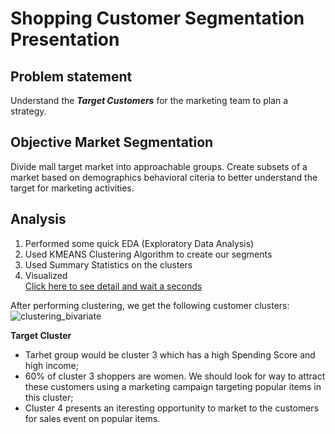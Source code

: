 # Shopping Customer Segmentation Presentation

## Problem statement
Understand the _**Target Customers**_ for the marketing team to plan a strategy.

## Objective Market Segmentation
Divide mall target market into approachable groups. Create subsets of a market based on demographics behavioral citeria to better understand the target for marketing activities.

## Analysis
1. Performed some quick EDA (Exploratory Data Analysis)
2. Used KMEANS Clustering Algorithm to create our segments
3. Used Summary Statistics on the clusters
4. Visualized  
[Click here to see detail and wait a seconds](https://github.com/lanchi25/Customer-segmentation/blob/main/customer_segmentation.ipynb)
  
  
After performing clustering, we get the following customer clusters:
![clustering_bivariate](https://github.com/user-attachments/assets/55fa5cdb-b956-45c3-8b8e-8fd1f7f2a08f)

**Target Cluster**
- Tarhet group would be cluster 3 which has a high Spending Score and high income;
- 60% of cluster 3 shoppers are women. We should look for way to attract these customers using a marketing campaign targeting popular items in this cluster;
- Cluster 4 presents an iteresting opportunity to market to the customers for sales event on popular items.
